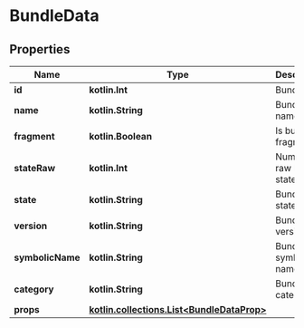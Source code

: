 
# BundleData

## Properties
Name | Type | Description | Notes
------------ | ------------- | ------------- | -------------
**id** | **kotlin.Int** | Bundle ID |  [optional]
**name** | **kotlin.String** | Bundle name |  [optional]
**fragment** | **kotlin.Boolean** | Is bundle a fragment |  [optional]
**stateRaw** | **kotlin.Int** | Numeric raw bundle state value |  [optional]
**state** | **kotlin.String** | Bundle state value |  [optional]
**version** | **kotlin.String** | Bundle version |  [optional]
**symbolicName** | **kotlin.String** | Bundle symbolic name |  [optional]
**category** | **kotlin.String** | Bundle category |  [optional]
**props** | [**kotlin.collections.List&lt;BundleDataProp&gt;**](BundleDataProp.md) |  |  [optional]



